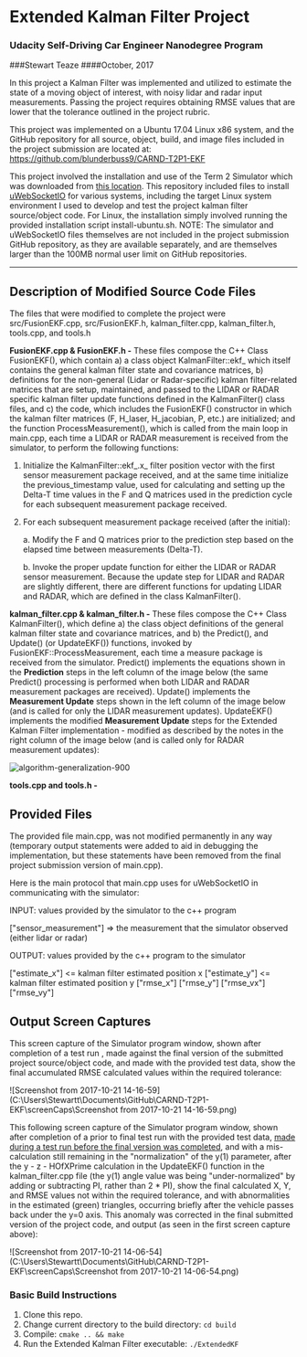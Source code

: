 # Extended Kalman Filter Project

### Udacity Self-Driving Car Engineer Nanodegree Program
###Stewart Teaze
####October, 2017

In this project a Kalman Filter was implemented and utilized to estimate the state of a moving object of interest, with noisy lidar and radar input measurements. Passing the project requires obtaining RMSE values that are lower that the tolerance outlined in the project rubric. 

This project was implemented on a Ubuntu 17.04 Linux x86 system, and the GitHub repository for all source, object, build, and image files included in the project submission are located at: https://github.com/blunderbuss9/CARND-T2P1-EKF

This project involved the installation and use of the Term 2 Simulator which was downloaded from [this location](https://github.com/udacity/self-driving-car-sim/releases).   This repository included files to install [uWebSocketIO](https://github.com/uWebSockets/uWebSockets) for various systems, including the target Linux system environment I used to develop and test the project kalman filter source/object code.  For Linux, the installation simply involved running the provided installation script install-ubuntu.sh.  NOTE: The simulator and uWebSocketIO files themselves are not included in the project submission GitHub repository, as they are available separately, and are themselves larger than the 100MB normal user limit on GitHub repositories.

---

## Description of Modified Source Code Files

The files that were modified to complete the project were src/FusionEKF.cpp, src/FusionEKF.h, kalman_filter.cpp, kalman_filter.h, tools.cpp, and tools.h

**FusionEKF.cpp & FusionEKF.h -** These files compose the C++ Class FusionEKF(), which contain a) a class object KalmanFilter::ekf_ which itself contains the general kalman filter state and covariance matrices, b) definitions for the non-general (Lidar or Radar-specific) kalman filter-related matrices that are setup, maintained, and passed to the LIDAR or RADAR specific kalman filter update functions defined in the KalmanFilter() class files, and c) the code, which includes the FusionEKF() constructor in which the kalman filter matrices (F, H_laser, H_jacobian, P, etc.) are initialized; and the function ProcessMeasurement(), which is called  from the main loop in main.cpp, each time a LIDAR or RADAR measurement is received from the simulator, to perform the following functions:

1. Initialize the KalmanFilter::ekf_.x_ filter position vector with the first sensor measurement package received, and at the same time initialize the previous_timestamp value, used for calculating and setting up the Delta-T time values in the F and Q matrices used in the prediction cycle for each subsequent measurement package received.

2. For each subsequent measurement package received (after the initial):

   a. Modify the F and Q matrices prior to the prediction step based on the elapsed time 	between measurements (Delta-T).

   b. Invoke the proper update function for either the LIDAR or RADAR sensor measurement. Because the update step for LIDAR and RADAR are slightly different, there are different functions for updating LIDAR and RADAR, which are defined in the class KalmanFilter().

**kalman_filter.cpp & kalman_filter.h -** These files compose the C++ Class KalmanFilter(), which define a) the class object definitions of the general kalman filter state and covariance matrices, and b) the Predict(), and Update() (or UpdateEKF()) functions, invoked by FusionEKF::ProcessMeasurement, each time a measure package is received from the simulator.   Predict() implements the equations shown in the **Prediction** steps in the left column of the image below (the same Predict() processing is performed when both LIDAR and RADAR measurement packages are received).  Update() implements the **Measurement Update** steps shown in the left column of the image below (and is called for only the LIDAR measurement updates).  UpdateEKF() implements the modified **Measurement Update** steps for the Extended Kalman Filter implementation - modified as described by the notes in the right column of the image below (and is called only for RADAR measurement updates):

![algorithm-generalization-900](algorithm-generalization-900.jpg)

**tools.cpp and tools.h -**

## Provided Files

The provided file main.cpp, was not modified permanently in any way (temporary output statements were added to aid in debugging the implementation, but these statements have been removed from the final project submission version of main.cpp).

Here is the main protocol that main.cpp uses for uWebSocketIO in communicating with the simulator:

INPUT: values provided by the simulator to the c++ program

["sensor_measurement"] => the measurement that the simulator observed (either lidar or radar)

OUTPUT: values provided by the c++ program to the simulator

["estimate_x"] <= kalman filter estimated position x
["estimate_y"] <= kalman filter estimated position y
["rmse_x"]
["rmse_y"]
["rmse_vx"]
["rmse_vy"]

## Output Screen Captures

This screen capture of the Simulator program window, shown after completion of a test run , made against the final version of the submitted project source/object code, and made with the provided test data, show the final accumulated RMSE calculated values within the required tolerance:

![Screenshot from 2017-10-21 14-16-59](C:\Users\Stewartt\Documents\GitHub\CARND-T2P1-EKF\screenCaps\Screenshot from 2017-10-21 14-16-59.png)

This following screen capture of the Simulator program window, shown after completion of a prior to final test run with the provided test data, <u>made during a test run before the final version was completed</u>, and with a mis-calculation still remaining in the "normalization" of the y(1) parameter, after the y - z - HOfXPrime calculation in the UpdateEKF() function in the kalman_filter.cpp file (the y(1) angle value was being "under-normalized" by adding or subtracting PI, rather than 2 * PI), show the final calculated X, Y, and RMSE values not within the required tolerance, and with abnormalities in the estimated (green) triangles, occurring briefly after the vehicle passes back under the y=0 axis.  This anomaly was corrected in the final submitted version of the project code, and output (as seen in the first screen capture above):

![Screenshot from 2017-10-21 14-06-54](C:\Users\Stewartt\Documents\GitHub\CARND-T2P1-EKF\screenCaps\Screenshot from 2017-10-21 14-06-54.png)

### Basic Build Instructions

1. Clone this repo.
2. Change current directory to the build directory: `cd build`
3. Compile: `cmake .. && make` 
4. Run the Extended Kalman Filter executable: `./ExtendedKF `
